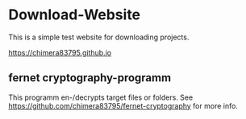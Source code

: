 # Download-Website
This is a simple test website for downloading projects.

https://chimera83795.github.io


## fernet cryptography-programm
This programm en-/decrypts target files or folders.
See https://github.com/chimera83795/fernet-cryptography for more info.
